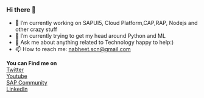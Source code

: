 ### Hi there 👋
- 🔭 I’m currently working on SAPUI5, Cloud Platform,CAP,RAP, Nodejs and other crazy stuff
- 🌱 I’m currently trying to get my head around Python and ML
- 💬 Ask me about anything related to Technology happy to help:)
- 📫 How to reach me: nabheet.scn@gmail.com
<div align="left">
  <p> <strong>You can Find me on </strong><br>
 <a href="https://twitter.com/Nabheet/">Twitter</a> <br>
  <a href="https://www.youtube.com/channel/UCW8OSu54ONLbsdV30tB3sKQ">Youtube</a> <br> 
   <a href="https://people.sap.com/nabheetscn">SAP Community</a> <br>
    <a href="https://www.linkedin.com/in/nabheet-madan-80594821/">LinkedIn</a> </p>  
</div>
